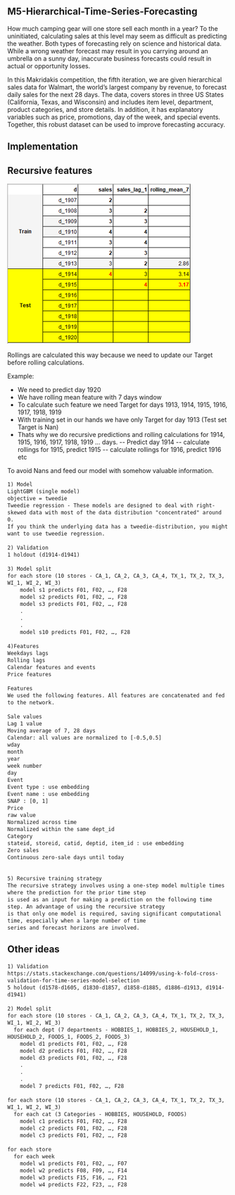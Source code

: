 ## M5-Hierarchical-Time-Series-Forecasting

How much camping gear will one store sell each month in a year? To the uninitiated, calculating sales at this level may seem as difficult as predicting the weather. Both types of forecasting rely on science and historical data. While a wrong weather forecast may result in you carrying around an umbrella on a sunny day, inaccurate business forecasts could result in actual or opportunity losses.

In this Makridakis competition, the fifth iteration, we are given hierarchical sales data for Walmart, the world’s largest company by revenue, to forecast daily sales for the next 28 days. The data, covers stores in three US States (California, Texas, and Wisconsin) and includes item level, department, product categories, and store details. In addition, it has explanatory variables such as price, promotions, day of the week, and special events. Together, this robust dataset can be used to improve forecasting accuracy.

## Implementation

## Recursive features


![alt text](https://github.com/apalle1/M5-Hierarchical-Time-Series-Forecasting/blob/master/Recursive%20Features.PNG)

Rollings are calculated this way because we need to update our Target before rolling calculations.

Example:

* We need to predict day 1920
* We have rolling mean feature with 7 days window
* To calculate such feature we need Target for days 1913, 1914, 1915, 1916, 1917, 1918, 1919
* With training set in our hands we have only Target for day 1913 (Test set Target is Nan)
* Thats why we do recursive predictions and rolling calculations for 1914, 1915, 1916, 1917, 1918, 1919 … days.
-- Predict day 1914
-- calculate rollings for 1915, predict 1915
-- calculate rollings for 1916, predict 1916
etc

To avoid Nans and feed our model with somehow valuable information.


```
1) Model
LightGBM (single model)
objective = tweedie
Tweedie regression - These models are designed to deal with right-skewed data with most of the data distribution "concentrated" around 0. 
If you think the underlying data has a tweedie-distribution, you might want to use tweedie regression.

2) Validation
1 holdout (d1914-d1941)

3) Model split
for each store (10 stores - CA_1, CA_2, CA_3, CA_4, TX_1, TX_2, TX_3, WI_1, WI_2, WI_3)
    model s1 predicts F01, F02, …, F28
    model s2 predicts F01, F02, …, F28
    model s3 predicts F01, F02, …, F28
    .
    .
    .
    model s10 predicts F01, F02, …, F28

4)Features
Weekdays lags
Rolling lags
Calendar features and events 
Price features

Features
We used the following features. All features are concatenated and fed to the network.

Sale values
Lag 1 value
Moving average of 7, 28 days
Calendar: all values are normalized to [-0.5,0.5]
wday
month
year
week number
day
Event
Event type : use embedding
Event name : use embedding
SNAP : [0, 1]
Price
raw value
Normalized across time
Normalized within the same dept_id
Category
stateid, storeid, catid, deptid, item_id : use embedding
Zero sales
Continuous zero-sale days until today


5) Recursive training strategy
The recursive strategy involves using a one-step model multiple times where the prediction for the prior time step
is used as an input for making a prediction on the following time step. An advantage of using the recursive strategy
is that only one model is required, saving significant computational time, especially when a large number of time
series and forecast horizons are involved.
```

## Other ideas

```
1) Validation
https://stats.stackexchange.com/questions/14099/using-k-fold-cross-validation-for-time-series-model-selection
5 holdout (d1578-d1605, d1830-d1857, d1858-d1885, d1886-d1913, d1914-d1941)

2) Model split
for each store (10 stores - CA_1, CA_2, CA_3, CA_4, TX_1, TX_2, TX_3, WI_1, WI_2, WI_3)
  for each dept (7 departments - HOBBIES_1, HOBBIES_2, HOUSEHOLD_1, HOUSEHOLD_2, FOODS_1, FOODS_2, FOODS_3)
    model d1 predicts F01, F02, …, F28
    model d2 predicts F01, F02, …, F28
    model d3 predicts F01, F02, …, F28
    .
    .
    .
    model 7 predicts F01, F02, …, F28
    
for each store (10 stores - CA_1, CA_2, CA_3, CA_4, TX_1, TX_2, TX_3, WI_1, WI_2, WI_3)
  for each cat (3 Categories - HOBBIES, HOUSEHOLD, FOODS)
    model c1 predicts F01, F02, …, F28
    model c2 predicts F01, F02, …, F28
    model c3 predicts F01, F02, …, F28
    
for each store
  for each week
    model w1 predicts F01, F02, …, F07
    model w2 predicts F08, F09, …, F14
    model w3 predicts F15, F16, …, F21
    model w4 predicts F22, F23, …, F28
```


